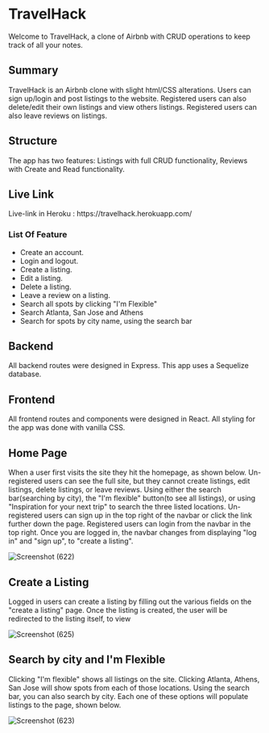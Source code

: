 # TravelHack

Welcome to TravelHack, a clone of Airbnb with CRUD operations to keep track of all your notes.

<h2>Summary</h2>

TravelHack is an Airbnb clone with slight html/CSS alterations. Users can sign up/login and post listings to the website. Registered users can also delete/edit their own listings and view others listings. Registered users can also leave reviews on listings.


<h2>Structure</h2>
The app has two features: Listings with full CRUD functionality, Reviews with Create and Read functionality.

<h2>Live Link </h2>
 Live-link in Heroku : https://travelhack.herokuapp.com/

<h3>List Of Feature</h3>
<ul>
  <li>Create an account.</li>
  <li>Login and logout.</li>
  <li>Create a listing.</li>
  <li>Edit a listing.</li>
  <li>Delete a listing.</li>
  <li>Leave a review on a listing.</li>
  <li>Search all spots by clicking "I'm Flexible"</li>
  <li>Search Atlanta, San Jose and Athens</li>
  <li>Search for spots by city name, using the search bar</li>
</ul>
  
 <h2>Backend</h2>
 
 All backend routes were designed in Express. This app uses a Sequelize database.
 
 <h2>Frontend</h2>
 
 All frontend routes and components were designed in React. All styling for the app was done with vanilla CSS.
 
 <h2>Home Page</h2>
 When a user first visits the site they hit the homepage, as shown below. Un-registered users can see the full site, but they cannot create listings, edit listings, delete listings, or leave reviews. Using either the search bar(searching by city), the "I'm flexible" button(to see all listings), or using "Inspiration for your next trip" to search the three listed locations. Un-registered users can sign up in the top right of the navbar or click the link further down the page. Registered users can login from the navbar in the top right. Once you are logged in, the navbar changes from displaying "log in" and "sign up", to "create a listing".
 
 
 
 
![Screenshot (622)](https://user-images.githubusercontent.com/45556028/145685582-6e553d66-f8ff-4d8a-b188-296e3ab2496a.png)

<h2>Create a Listing</h2>
Logged in users can create a listing by filling out the various fields on the "create a listing" page. Once the listing is created, the user will be redirected to the listing itself, to view
 

![Screenshot (625)](https://user-images.githubusercontent.com/45556028/145685681-7320ce5c-3349-4a95-9d64-f392e08808f5.png)

 <h2>Search by city and I'm Flexible</h2>
 Clicking "I'm flexible" shows all listings on the site. Clicking Atlanta, Athens, San Jose will show spots from each of those locations. Using the search bar, you can also search by city. Each one of these options will populate listings to the page, shown below.
 
 
 ![Screenshot (623)](https://user-images.githubusercontent.com/45556028/145685742-ff660796-33b6-4bdf-abfd-5a78de875795.png)

